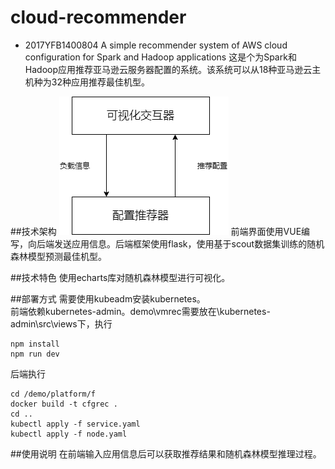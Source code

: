 # cloud-recommender
* 2017YFB1400804
A simple recommender system of  AWS cloud configuration for Spark and Hadoop applications
这是个为Spark和Hadoop应用推荐亚马逊云服务器配置的系统。该系统可以从18种亚马逊云主机种为32种应用推荐最佳机型。

##技术架构
![the text displayed while lost the image](https://github.com/12hyhy12/cloud-recommender/blob/main/pic/1.png)
前端界面使用VUE编写，向后端发送应用信息。后端框架使用flask，使用基于scout数据集训练的随机森林模型预测最佳机型。

##技术特色
使用echarts库对随机森林模型进行可视化。

##部署方式
需要使用kubeadm安装kubernetes。<br>
前端依赖kubernetes-admin。demo\vmrec需要放在\kubernetes-admin\src\views下，执行<br>
```
npm install
npm run dev
```
后端执行<br>
```
cd /demo/platform/f
docker build -t cfgrec .
cd ..
kubectl apply -f service.yaml
kubectl apply -f node.yaml
```

##使用说明
在前端输入应用信息后可以获取推荐结果和随机森林模型推理过程。